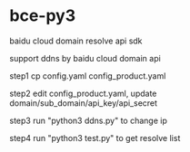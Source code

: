 # bce-py3

baidu cloud domain resolve api sdk

support ddns by baidu cloud domain api

  step1 
          cp config.yaml config_product.yaml
  
  step2
          edit config_product.yaml, update domain/sub_domain/api_key/api_secret
  
  step3 
          run "python3 ddns.py" to change ip
  
  step4 
          run "python3 test.py" to get resolve list

